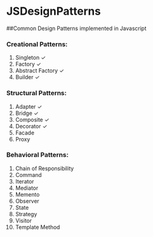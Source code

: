 # JSDesignPatterns
##Common Design Patterns implemented in Javascript

### Creational Patterns:
1. Singleton &#x2713;
2. Factory &#x2713;
3. Abstract Factory &#x2713;
4. Builder &#x2713;

### Structural Patterns:
1. Adapter &#x2713;
2. Bridge &#x2713;
3. Composite &#x2713;
4. Decorator &#x2713;
5. Facade
6. Proxy

### Behavioral Patterns:
1. Chain of Responsibility
2. Command
3. Iterator
4. Mediator
5. Memento
6. Observer
7. State
8. Strategy
9. Visitor
10. Template Method